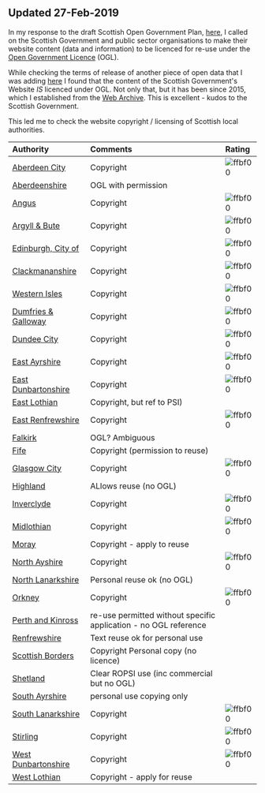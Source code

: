 ## Updated 27-Feb-2019

In my response to the draft Scottish Open Government Plan, [here](https://codethecity.co.uk/2018/11/25/response-to-scotlands-draft-action-plan-on-open-government/), I called on the Scottish Government and public sector organisations to make their website content (data and information) to be licenced for re-use under the [Open Government Licence](http://www.nationalarchives.gov.uk/doc/open-government-licence/version/3/) (OGL). 

While checking the terms of release of another piece of open data that I was adding [here](README.md) I found that the content of the Scottish Government's Website *IS* licenced under OGL. Not only that, but it has been since 2015, which I established from the [Web Archive](https://web.archive.org/web/20150701000000*/http://www.gov.scot/). This is excellent - kudos to the Scottish Government. 

This led me to check the website copyright / licensing of Scottish local authorities. 


|Authority| Comments|Rating|
|:------|:--------|:-----|
|[Aberdeen City](https://www.aberdeencity.gov.uk/terms-and-conditions)| Copyright|![ffbf00](https://placehold.it/15/ffbf00/000000?text=+)|
|[Aberdeenshire](https://www.aberdeenshire.gov.uk/online/re-use-information/)|OGL with permission||
|[Angus](https://www.angus.gov.uk/terms_and_disclaimer)|Copyright|![ffbf00](https://placehold.it/15/ffbf00/000000?text=+)|
|[Argyll & Bute](https://www.argyll-bute.gov.uk/privacy-policy)|Copyright|![ffbf00](https://placehold.it/15/ffbf00/000000?text=+)|
|[Edinburgh, City of](http://www.edinburgh.gov.uk/terms)|Copyright|![ffbf00](https://placehold.it/15/ffbf00/000000?text=+)|
|[Clackmananshire](https://www.clacks.gov.uk/)|Copyright|![ffbf00](https://placehold.it/15/ffbf00/000000?text=+)|
|[Western Isles](https://www.cne-siar.gov.uk)|Copyright|![ffbf00](https://placehold.it/15/ffbf00/000000?text=+)|
|[Dumfries & Galloway](https://www.dumgal.gov.uk/)| Copyright|![ffbf00](https://placehold.it/15/ffbf00/000000?text=+)|
|[Dundee City](https://www.dundeecity.gov.uk/)| Copyright|![ffbf00](https://placehold.it/15/ffbf00/000000?text=+)|
|[East Ayrshire](https://www.east-ayrshire.gov.uk/help/CopyrightandDisclaimer.aspx)|Copyright|![ffbf00](https://placehold.it/15/ffbf00/000000?text=+)|
|[East Dunbartonshire](https://www.eastdunbarton.gov.uk/copyright-disclaimer)| Copyright|![ffbf00](https://placehold.it/15/ffbf00/000000?text=+)|
|[East Lothian](https://www.eastlothian.gov.uk/info/210598/access_to_information/12300/access_to_information/5)|Copyright, but ref to PSI)||
|[East Renfrewshire](https://www.eastrenfrewshire.gov.uk/Home)|Copyright|![ffbf00](https://placehold.it/15/ffbf00/000000?text=+)|
|[Falkirk](http://www.falkirk.gov.uk/services/council-democracy/access-to-information/reuse-information.aspx)|OGL? Ambiguous||
|[Fife](https://www.fifedirect.org.uk/footer/index.cfm?fuseaction=tandc.display#section2)|Copyright (permission to reuse)||
|[Glasgow City](https://www.glasgow.gov.uk/index.aspx?articleid=17250)|Copyright|![ffbf00](https://placehold.it/15/ffbf00/000000?text=+)|
|[Highland](https://www.highland.gov.uk/info/591/council_and_government/724/terms_and_disclaimer)|ALlows reuse (no OGL)||
|[Inverclyde](https://www.inverclyde.gov.uk/site-basics/copyright)|Copyright|![ffbf00](https://placehold.it/15/ffbf00/000000?text=+)|
|[Midlothian](https://www.midlothian.gov.uk/terms)|Copyright|![ffbf00](https://placehold.it/15/ffbf00/000000?text=+)|
|[Moray](http://www.moray.gov.uk/moray_standard/page_41071.html)|Copyright - apply to reuse ||
|[North Ayshire](https://www.north-ayrshire.gov.uk/disclaimer.aspx)|Copyright|![ffbf00](https://placehold.it/15/ffbf00/000000?text=+)|
|[North Lanarkshire](https://www.northlanarkshire.gov.uk/index.aspx?articleid=15005)|Personal reuse ok (no OGL)||
|[Orkney](http://www.orkney.gov.uk)|Copyright|![ffbf00](https://placehold.it/15/ffbf00/000000?text=+)|
|[Perth and Kinross](https://www.pkc.gov.uk/article/15583/Terms-and-disclaimer)|re-use permitted without specific application - no OGL reference||
|[Renfrewshire](http://www.renfrewshire.gov.uk/article/2202/Copyright)|Text reuse ok for personal use ||
|[Scottish Borders](https://www.scotborders.gov.uk/terms)|Copyright Personal copy (no licence)||
|[Shetland](https://www.shetland.gov.uk/information-rights/Re-useofPublicSectorInformation.asp)|Clear ROPSI use (inc commercial but no OGL)||
|[South Ayrshire](https://www.south-ayrshire.gov.uk/terms/)|personal use copying only||
|[South Lanarkshire](http://www.southlanarkshire.gov.uk/term)|Copyright |![ffbf00](https://placehold.it/15/ffbf00/000000?text=+)|
|[Stirling](https://www.stirling.gov.uk/council-democracy/information-performance-statistics/service-standards/internet-services-standards/)|Copyright |![ffbf00](https://placehold.it/15/ffbf00/000000?text=+)|
|[West Dunbartonshire](http://www.west-dunbarton.gov.uk/terms/)|Copyright|![ffbf00](https://placehold.it/15/ffbf00/000000?text=+)|
|[West Lothian](https://www.westlothian.gov.uk/terms)|Copyright - apply for reuse ||

